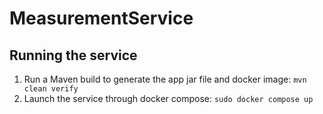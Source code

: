 # MeasurementService

## Running the service

1. Run a Maven build to generate the app jar file and docker image: `mvn clean verify`
2. Launch the service through docker compose: `sudo docker compose up`
